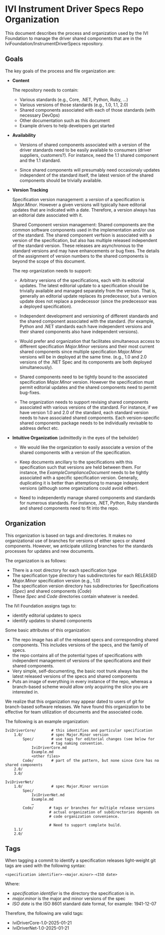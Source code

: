 # IVI Instrument Driver Specs Repo Organization

This document describes the process and organization used by the IVI Foundation to manage the driver shared components that are in the IviFoundation/InstrumentDriverSpecs repository.

## Goals

The key goals of the process and file organization are:

- **Content**
  
  The repository needs to contain:
  - Various standards (e.g., Core, .NET, Python, Ruby, ...)
  - Various versions of those standards (e.g., 1.0, 1.1, 2.0)
  - Shared components associated with each of those standards (with necessary DevOps)
  - Other documentation such as this document
  - Example drivers to help developers get started

- **Availability**
  
  - Versions of shared components associated with a version of the driver standards need to be easily available to consumers (driver suppliers, customers?).  For instance, need the 1.1 shared component and the 1.1 standard.
  
  - Since shared components will presumably need occasionaly updates independent of the standard itself, the latest version of the shared components should be trivially available.
  
- **Version Tracking**
  
  Specification version management: a *version* of a specification is *Major.Minor*.  However a given versions will typically have editorial updates that are indicated with a date.  Therefore, a version always has an editorial date associated with it.
  
  Shared Component version management: Shared components are the common software components used in the implementation and/or use of  the standard.  The shared component verfsion is associated with a version of the specification, but also has multiple released independent of the standard version. These releases are asynchronous to the standard versions and may have enhancements or bug fixes.  The details of the assignment of version numbers to the shared components is beyond the scope of this document.

  The rep organization needs to support:
  
  - Arbitrary versions of the specifications, each with its editorial updates.  The latest editorial update to a specification should be trivially available and managed separately from the version.  That is, generally an editorial update replaces its predecessor, but a version update does not replace a predecessor (since the predecessor was a deployed specification).

  - Independent development and versioning of different standards and the shared component associated with the standard. (for example, Python and .NET standards each have independent versions and their shared components also have independent versions).

  - Would prefer and organization that facilitates simultaneous access to different specification *Major.Minor* versions and their most current shared components since multiple specification *Major.Minor* versions will be in deployed at the same time. (e.g., 1.0 and 2.0 versions of the .NET Spec and its components are both deployed simultaneously).

  - Shared components need to be tightly bound to the associated specification *Major.Minor* version.  However the specification must permit editorial updates and the shared components need to permit bug-fixes.
  
  - The organization needs to support revising shared components associated with various versions of the standard.  For instance, if we have version 1.0 and 2.0 of the standard, each standard version needs to have associated shared components.  Each version-specific shared components package needs to be individually revisable to address defect etc.

- **Intuitive Organization** (admittedly in the eyes of the beholder)

  - We would like the organization to easily associate a version of the shared components with a version of the specification.

  - Keep documents ancillary to the specifications with this specification such that versions are held between them.  For instance, the *ExampleComplianceDocument* needs to be tightly associated with a specific specification version. Generally, duplicating it is better than attemptiong to manage independent versions (although some organizations could avoid either).

  - Need to independently manage shared components and standards for numerous standards.  For instance, .NET, Python, Ruby standards and shared components need to fit into the repo.

## Organization

This organization is based on tags and directories.  It makes no organizational use of branches for versions of either specs or shared components.  However, we anticipate utilizing branches for the standards processes for updates and new documents.

The organization is as follows:

- There is a root directory for each specification type
- The specification type directory has subdirectories for each RELEASED *Major.Minor* specification version (e.g., 1.0)
- The specification version directory has subdirectories for Specifications (*Spec*) and shared components (*Code*)
- These *Spec* and *Code* directories contain whatever is needed.

The IVI Foundation assigns tags to:

- identify editorial updates to specs
- identify updates to shared components

Some basic attributes of this organization:

- The repo image has all of the released specs and corresponding shared components.  This includes versions of the specs, and the family of specs.
- the repo contains all of the potential types of specifications with independent management of versions of the specifications and their shared components.
- Very simple, self-documenting, the basic root trunk always has the latest released versions of the specs and shared components
- Puts an image of everything in every instance of the repo, whereas a branch-based scheme would allow only acquiring the slice you are interested in.

We realize that this organization may appear dated to users of git for branch-based software releases.  We have found this organization to be effective for team utilization of documents and the associated code.

The following is an example organization:
~~~
IviDriverCore/       # this identifies and particular specification
    1.0/             # spec Major.Minor version
        Spec/        # use tags for editorial changes (see below for
                     # tag naming convention.
            IviDriverCore.md
            Example.md
            <other files>
        Code/        # part of the pattern, but none since Core has no shared components
    2.0/
    3.0/
    
IviDriverNet/
    1.0/             # spec Major.Minor version
        Spec/
            IviDriverNet.md
            Example.md
            …
        Code/       # tags or branches for multiple release versions
                    # actual organization of subdirectories depends on
                    # code organization convenience.

                    # Need to support complete build.
    1.1/
    2.0/
~~~

## Tags

When tagging a commit to identify a specification releases light-weight git tags are used with the following syntax:

`<specification identifier>-<major.minor>-<ISO date>`

Where:

- *specification identifier* is the directory the specification is in.
- *major.minor* is the major and minor versions of the spec
- *ISO date* is the ISO 8601 standard date format, for example: 1941-12-07

Therefore, the following are valid tags:

- IviDriverCore-1.0-2025-01-21
- IviDriverNet-1.0-2025-01-21
